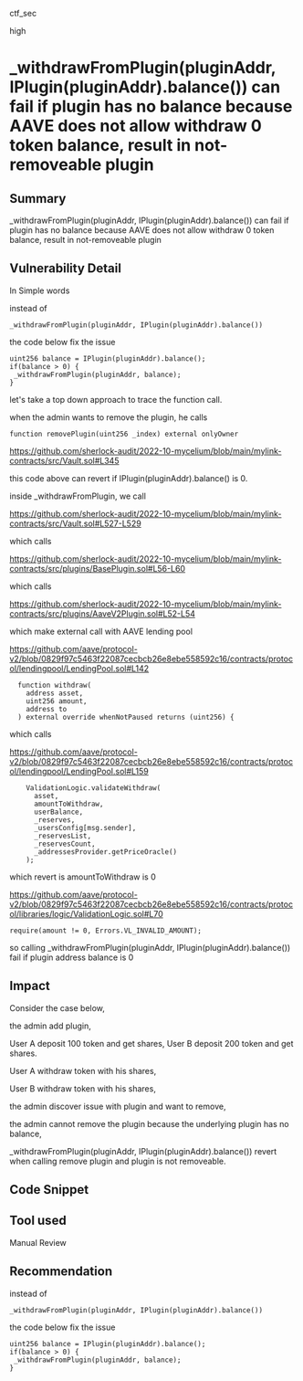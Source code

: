 ctf_sec

high

# _withdrawFromPlugin(pluginAddr, IPlugin(pluginAddr).balance()) can fail if plugin has no balance because AAVE does not allow withdraw 0 token balance, result in not-removeable plugin

## Summary

_withdrawFromPlugin(pluginAddr, IPlugin(pluginAddr).balance()) can fail if plugin has no balance because AAVE does not allow withdraw 0 token balance, result in not-removeable plugin 

## Vulnerability Detail

In Simple words

instead of 

```solidity
_withdrawFromPlugin(pluginAddr, IPlugin(pluginAddr).balance())
```

the code below fix the issue

```solidity
uint256 balance = IPlugin(pluginAddr).balance();
if(balance > 0) {
 _withdrawFromPlugin(pluginAddr, balance);
}
```

let's take a top down approach to trace the function call.

when the admin wants to remove the plugin, he calls

```solidity
function removePlugin(uint256 _index) external onlyOwner
```

https://github.com/sherlock-audit/2022-10-mycelium/blob/main/mylink-contracts/src/Vault.sol#L345

this code above can revert if IPlugin(pluginAddr).balance() is 0.

inside _withdrawFromPlugin, we call

https://github.com/sherlock-audit/2022-10-mycelium/blob/main/mylink-contracts/src/Vault.sol#L527-L529

which calls

https://github.com/sherlock-audit/2022-10-mycelium/blob/main/mylink-contracts/src/plugins/BasePlugin.sol#L56-L60

which calls

https://github.com/sherlock-audit/2022-10-mycelium/blob/main/mylink-contracts/src/plugins/AaveV2Plugin.sol#L52-L54

which make external call with AAVE lending pool

https://github.com/aave/protocol-v2/blob/0829f97c5463f22087cecbcb26e8ebe558592c16/contracts/protocol/lendingpool/LendingPool.sol#L142

```solidity
  function withdraw(
    address asset,
    uint256 amount,
    address to
  ) external override whenNotPaused returns (uint256) {
```

which calls

https://github.com/aave/protocol-v2/blob/0829f97c5463f22087cecbcb26e8ebe558592c16/contracts/protocol/lendingpool/LendingPool.sol#L159

```solidity
    ValidationLogic.validateWithdraw(
      asset,
      amountToWithdraw,
      userBalance,
      _reserves,
      _usersConfig[msg.sender],
      _reservesList,
      _reservesCount,
      _addressesProvider.getPriceOracle()
    );
```

which revert is amountToWithdraw is 0

https://github.com/aave/protocol-v2/blob/0829f97c5463f22087cecbcb26e8ebe558592c16/contracts/protocol/libraries/logic/ValidationLogic.sol#L70

```solidity
require(amount != 0, Errors.VL_INVALID_AMOUNT);
```

so calling _withdrawFromPlugin(pluginAddr, IPlugin(pluginAddr).balance()) fail if plugin address balance is 0

## Impact

Consider the case below,

the admin add plugin,

User A deposit 100 token and get shares, User B deposit 200 token and get shares.

User A withdraw token with his shares,

User B withdraw token with his shares,

the admin discover issue with plugin and want to remove, 

the admin cannot remove the plugin because the underlying plugin has no balance, 

_withdrawFromPlugin(pluginAddr, IPlugin(pluginAddr).balance()) revert when calling remove plugin and plugin is not removeable.

## Code Snippet

## Tool used

Manual Review

## Recommendation

instead of 

```solidity
_withdrawFromPlugin(pluginAddr, IPlugin(pluginAddr).balance())
```

the code below fix the issue

```solidity
uint256 balance = IPlugin(pluginAddr).balance();
if(balance > 0) {
 _withdrawFromPlugin(pluginAddr, balance);
}
```

